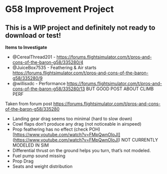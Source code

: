 # G58 Improvement Project

## This is a WIP project and definitely not ready to download or test!

**Items to Investigate**
* @CerealThread201 - https://forums.flightsimulator.com/t/pros-and-cons-of-the-baron-g58/335280/4
* @JuiceBox7535 - Feathering & Air starts https://forums.flightsimulator.com/t/pros-and-cons-of-the-baron-g58/335280/9
* @willisxdc - Performance https://forums.flightsimulator.com/t/pros-and-cons-of-the-baron-g58/335280/13 BUT GOOD POST ABOUT CLIMB PERF

Taken from forum post https://forums.flightsimulator.com/t/pros-and-cons-of-the-baron-g58/335280

* Landing gear drag seems too minimal (hard to slow down)
* Cowl flaps don’t produce any drag (not noticeable in airspeed)
* Prop feathering has no effect (check POH) [https://www.youtube.com/watch?v=FMpQwnOIoJI] (https://www.youtube.com/watch?v=FMpQwnOIoJI) NOT CURRENTLY MODELED IN SIM
* Differential thrust on the ground helps you turn, that’s not modeled.
* Fuel pump sound missing
* Prop Drag
* Seats and weight distribution